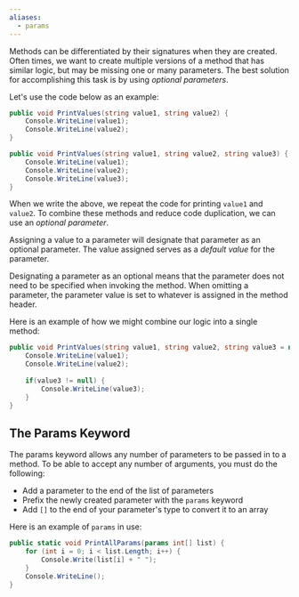```yaml
---
aliases:
  - params
---
```

Methods can be differentiated by their signatures when they are created. Often times, we want to create multiple versions of a method that has similar logic, but may be missing one or many parameters. The best solution for accomplishing this task is by using *optional parameters*.

Let's use the code below as an example:

```cs
public void PrintValues(string value1, string value2) {
	Console.WriteLine(value1);
	Console.WriteLine(value2);
}

public void PrintValues(string value1, string value2, string value3) {
	Console.WriteLine(value1);
	Console.WriteLine(value2);
	Console.WriteLine(value3);
}
```

When we write the above, we repeat the code for printing `value1` and `value2`. To combine these methods and reduce code duplication, we can use an *optional parameter*.

Assigning a value to a parameter will designate that parameter as an optional parameter. The value assigned serves as a *default value* for the parameter. 

Designating a parameter as an optional means that the parameter does not need to be specified when invoking the method. When omitting a parameter, the parameter value is set to whatever is assigned in the method header.

Here is an example of how we might combine our logic into a single method:

```cs
public void PrintValues(string value1, string value2, string value3 = null) {
	Console.WriteLine(value1);
	Console.WriteLine(value2);
	
	if(value3 != null) {
		Console.WriteLine(value3);
	}
}
```

## The Params Keyword

The params keyword allows any number of parameters to be passed in to a method. To be able to accept any number of arguments, you must do the following:
- Add a parameter to the end of the list of parameters
- Prefix the newly created parameter with the `params` keyword
- Add `[]` to the end of your parameter's type to convert it to an array

Here is an example of `params` in use:

```cs
public static void PrintAllParams(params int[] list) {
    for (int i = 0; i < list.Length; i++) {
        Console.Write(list[i] + " ");
    }
    Console.WriteLine();
}
```